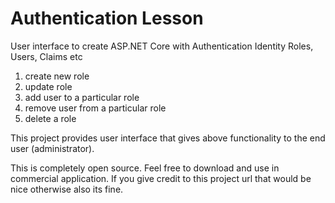 ﻿# Authentication Lesson


User interface to create ASP.NET Core with Authentication Identity Roles, Users, Claims etc



1. create new role
2. update role
3. add user to a particular role
4. remove user from a particular role
5. delete a role


This project provides user interface that gives above functionality to the end user (administrator).

This is completely open source. Feel free to download and use in commercial application. If you give credit to this project url that would be nice otherwise also its fine.


